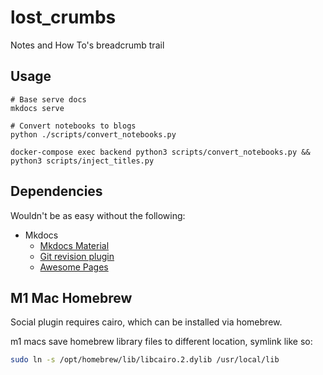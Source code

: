 # lost_crumbs

Notes and How To's breadcrumb trail

## Usage

```shell
# Base serve docs
mkdocs serve

# Convert notebooks to blogs
python ./scripts/convert_notebooks.py

docker-compose exec backend python3 scripts/convert_notebooks.py && python3 scripts/inject_titles.py

```

## Dependencies

Wouldn't be as easy without the following:

- Mkdocs
  - [Mkdocs Material](https://squidfunk.github.io/mkdocs-material/)
  - [Git revision plugin](https://github.com/timvink/mkdocs-git-revision-date-localized-plugin)
  - [Awesome Pages](https://github.com/lukasgeiter/mkdocs-awesome-pages-plugin)

## M1 Mac Homebrew

Social plugin requires cairo, which can be installed via homebrew.

m1 macs save homebrew library files to different location, symlink like so:

```sh
sudo ln -s /opt/homebrew/lib/libcairo.2.dylib /usr/local/lib
```

